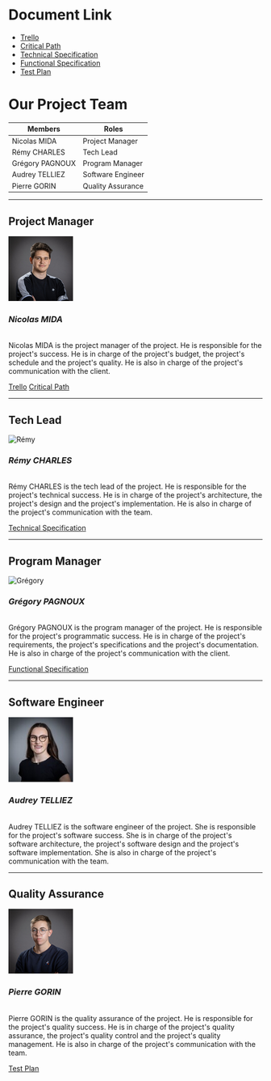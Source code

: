 # Document Link

- [Trello](https://trello.com/b/dzhNxtqm/project-2-web-js)
- [Critical Path]()
- [Technical Specification](Technical_specification.md)
- [Functional Specification](Functional_specification.md)
- [Test Plan]()

# Our Project Team

| Members         | Roles             |
| --------------- | ----------------- |
| Nicolas MIDA    | Project Manager   |
| Rémy CHARLES    | Tech Lead         |
| Grégory PAGNOUX | Program Manager   |
| Audrey TELLIEZ  | Software Engineer |
| Pierre GORIN    | Quality Assurance |

---
## Project Manager
![Nicolas](img/Nicolas_Mida.jpg)
### ***Nicolas MIDA***

<br>
Nicolas MIDA is the project manager of the project. He is responsible for the project's success. He is in charge of the project's budget, the project's schedule and the project's quality. He is also in charge of the project's communication with the client.

[Trello](https://trello.com/b/dzhNxtqm/project-2-web-js)
[Critical Path]()

---
## Tech Lead
![Rémy](img/Rémy_Charles.jpg)
### ***Rémy CHARLES***

<br>
Rémy CHARLES is the tech lead of the project. He is responsible for the project's technical success. He is in charge of the project's architecture, the project's design and the project's implementation. He is also in charge of the project's communication with the team.

[Technical Specification](Technical_specification.md)

---
## Program Manager
![Grégory](img/Grégory_Pagnoux.png)
### ***Grégory PAGNOUX***

<br>
Grégory PAGNOUX is the program manager of the project. He is responsible for the project's programmatic success. He is in charge of the project's requirements, the project's specifications and the project's documentation. He is also in charge of the project's communication with the client.

[Functional Specification](Functional_specification.md)

---
## Software Engineer
![Audrey](img/Audrey_Telliez.jpg)
### ***Audrey TELLIEZ***

<br>
Audrey TELLIEZ is the software engineer of the project. She is responsible for the project's software success. She is in charge of the project's software architecture, the project's software design and the project's software implementation. She is also in charge of the project's communication with the team.

---
## Quality Assurance
![Pierre](img/Pierre_Gorin.jpg)
### ***Pierre GORIN***

<br>
Pierre GORIN is the quality assurance of the project. He is responsible for the project's quality success. He is in charge of the project's quality assurance, the project's quality control and the project's quality management. He is also in charge of the project's communication with the team.

[Test Plan]()